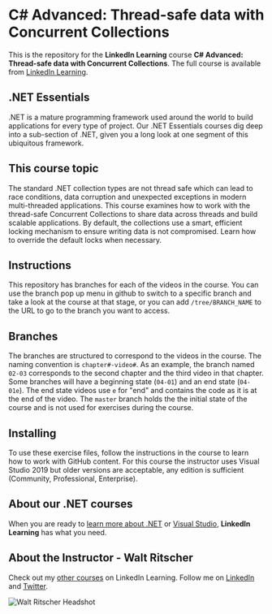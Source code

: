 # C# Advanced: Thread-safe data with Concurrent Collections
This is the repository for the **LinkedIn Learning** course **C# Advanced:  Thread-safe data with Concurrent Collections**. The full course is available from [LinkedIn Learning](LICOURSEURL).

## .NET Essentials
.NET is a mature programming framework used around the world to build applications for every type of project.
Our .NET Essentials courses dig deep into a sub-section of .NET, given you a long look at one segment of this ubiquitous framework.
## This course topic
The standard .NET collection types are not thread safe which can lead to race conditions, data corruption and unexpected exceptions in modern multi-threaded applications. This course examines how to work with the thread-safe Concurrent Collections to share data across threads and build scalable applications. By default, the collections use a smart, efficient locking mechanism to ensure writing data is not compromised. Learn how to override the default locks when necessary.

## Instructions
This repository has branches for each of the videos in the course. You can use the branch pop up menu in github to switch to a specific branch and take a look at the course at that stage, or you can add `/tree/BRANCH_NAME` to the URL to go to the branch you want to access.

## Branches
The branches are structured to correspond to the videos in the course. The naming convention is `chapter#-video#`. As an example, the branch named `02-03` corresponds to the second chapter and the third video in that chapter.
Some branches will have a beginning state (`04-01`) and an end state (`04-01e`). The end state videos use `e` for "end" and contains the code as it is at the end of the video. The `master` branch holds the the initial state of the course and is not used for exercises during the course.

## Installing
To use these exercise files, follow the instructions in the course to learn how to work with GitHub content.
For this course the instructor uses Visual Studio 2019 but older versions are acceptable, any edition is sufficient (Community, Professional, Enterprise). 

## About our .NET courses
When you are ready to [learn more about .NET](https://www.linkedin.com/learning/search?entityType=COURSE&keywords=.net) or [Visual Studio](https://www.linkedin.com/learning/search?entityType=COURSE&keywords=visual%20studio), **LinkedIn Learning** has what you need. 

## About the Instructor - Walt Ritscher
Check out my [other courses](https://www.linkedin.com/learning/instructors/walt-ritscher) on LinkedIn Learning.  Follow me on [LinkedIn](https://www.linkedin.com/in/waltritscher/?trk=lil_course) and [Twitter](https://twitter.com/waltritscher). 

![Walt Ritscher Headshot](https://38ydkq.dm.files.1drv.com/y4moADNYVNnmGDQCVwkufdGJmbpNZ-ym19j09TtRSOJpMSRFbMVFrRsM7DNZ5DRAY6tb1zsk_Df8ESybhbWypqCa8DXTuGbo4oAYE36t27l2LRgiGL42VVKEksULNm076nZQRfaL_Ew2cDw0V8IwcoztB46_RSn6biJd33elOHTDlDC6jy5kdTc7P8HW_F6TdSb?width=461&height=461&cropmode=none)

